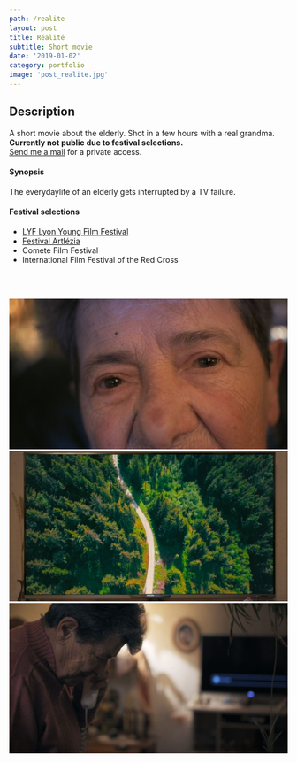 ```yaml
---
path: /realite
layout: post
title: Réalité
subtitle: Short movie
date: '2019-01-02'
category: portfolio
image: 'post_realite.jpg'
---
```


## Description

A short movie about the elderly. Shot in a few hours with a real grandma.  
**Currently not public due to festival selections.**  
[Send me a mail](mailto:maxime.touroute@gmail.com) for a private access.

#### Synopsis

The everydaylife of an elderly gets interrupted by a TV failure.

#### Festival selections

- [LYF Lyon Young Film Festival](//lyonyoungfilmfest.fr/)
- [Festival Artlézia](//www.facebook.com/events/280133379336372/)
- Comete Film Festival
- International Film Festival of the Red Cross

<br/>
<br/>

![Snapshot of Realité short movie](screen3.jpg)  
![Snapshot of Realité short movie](screen1.jpg)  
![Snapshot of Realité short movie](screen2.jpg)
